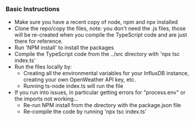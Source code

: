 ### Basic Instructions

* Make sure you have a recent copy of node, npm and npx installed
* Clone the repo/copy the files, note: you don't need the .js files, those will be re-created when you compile the TypeScript code and are just there for reference.
* Run 'NPM install' to install the packages 
* Compile the TypeScript code from the ../src directory with 'npx tsc index.ts' 
* Run the files locally by:
    * Creating all the environmental variables for your InfluxDB instance, creating your own OpenWeather API key, etc. 
    * Running ts-node index.ts will run the file
* If you run into issues, in particular getting errors for "process.env" or the imports not working... 
    * Re-run NPM install from the directory with the package.json file
    * Re-compile the code by running 'npx tsc index.ts' 
    
